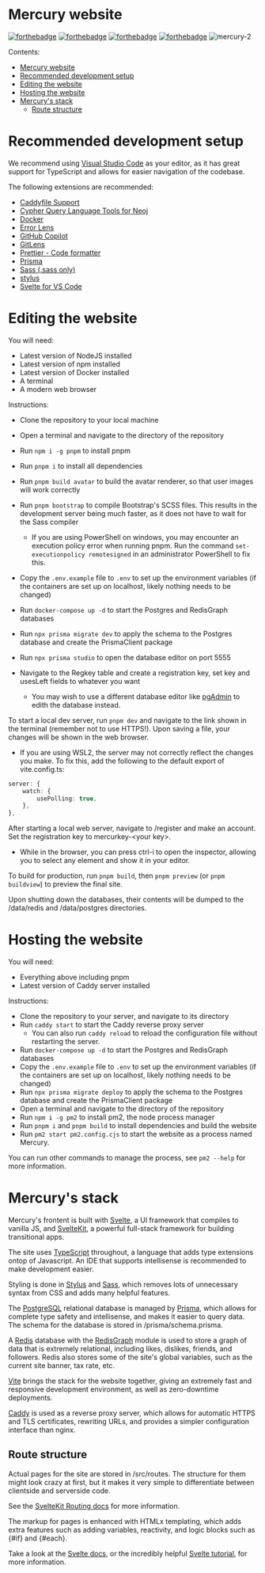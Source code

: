 # Mercury website

[![forthebadge](https://forthebadge.com/images/badges/made-with-javascript.svg)](https://forthebadge.com) [![forthebadge](https://forthebadge.com/images/badges/0-percent-optimized.svg)](https://forthebadge.com) [![forthebadge](https://forthebadge.com/images/badges/built-with-resentment.svg)](https://forthebadge.com) [![forthebadge](https://forthebadge.com/images/badges/powered-by-black-magic.svg)](https://forthebadge.com)
![mercury-2](https://github.com/tp-link-extender/mercuryv2/assets/51055281/2a820bc4-f38d-43f4-a5f2-78b0077aece9)

Contents:

-   [Mercury website](#mercury-website)
-   [Recommended development setup](#recommended-development-setup)
-   [Editing the website](#editing-the-website)
-   [Hosting the website](#hosting-the-website)
-   [Mercury's stack](#mercurys-stack)
    -   [Route structure](#route-structure)

# Recommended development setup

We recommend using [Visual Studio Code](https://code.visualstudio.com) as your editor, as it has great support for TypeScript and allows for easier navigation of the codebase.

The following extensions are recommended:

-   [Caddyfile Support](https://marketplace.visualstudio.com/items?itemName=matthewpi.caddyfile-support)
-   [Cypher Query Language Tools for Neoj](https://marketplace.visualstudio.com/items?itemName=AnthonyJGatlin.vscode-cypher-query-language-tools)
-   [Docker](https://marketplace.visualstudio.com/items?itemName=ms-azuretools.vscode-docker)
-   [Error Lens](https://marketplace.visualstudio.com/items?itemName=usernamehw.errorlens)
-   [GitHub Copilot](https://marketplace.visualstudio.com/items?itemName=GitHub.copilot)
-   [GitLens](https://marketplace.visualstudio.com/items?itemName=eamodio.gitlens)
-   [Prettier - Code formatter](https://marketplace.visualstudio.com/items?itemName=esbenp.prettier-vscode)
-   [Prisma](https://marketplace.visualstudio.com/items?itemName=Prisma.prisma)
-   [Sass (.sass only)](https://marketplace.visualstudio.com/items?itemName=Syler.sass-indented)
-   [stylus](https://marketplace.visualstudio.com/items?itemName=sysoev.language-stylus)
-   [Svelte for VS Code](https://marketplace.visualstudio.com/items?itemName=svelte.svelte-vscode)

# Editing the website

You will need:

-   Latest version of NodeJS installed
-   Latest version of npm installed
-   Latest version of Docker installed
-   A terminal
-   A modern web browser

Instructions:

-   Clone the repository to your local machine
-   Open a terminal and navigate to the directory of the repository
-   Run `npm i -g pnpm` to install pnpm
-   Run `pnpm i` to install all dependencies
-   Run `pnpm build avatar` to build the avatar renderer, so that user images will work correctly
-   Run `pnpm bootstrap` to compile Bootstrap's SCSS files. This results in the development server being much faster, as it does not have to wait for the Sass compiler
    -   If you are using PowerShell on windows, you may encounter an execution policy error when running pnpm. Run the command `set-executionpolicy remotesigned` in an administrator PowerShell to fix this.
-   Copy the `.env.example` file to `.env` to set up the environment variables (if the containers are set up on localhost, likely nothing needs to be changed)
-   Run `docker-compose up -d` to start the Postgres and RedisGraph databases
-   Run `npx prisma migrate dev` to apply the schema to the Postgres database and create the PrismaClient package

-   Run `npx prisma studio` to open the database editor on port 5555
-   Navigate to the Regkey table and create a registration key, set key and usesLeft fields to whatever you want
    -   You may wish to use a different database editor like [pgAdmin](https://pgadmin.org) to edith the database instead.

To start a local dev server, run `pnpm dev` and navigate to the link shown in the terminal (remember not to use HTTPS!). Upon saving a file, your changes will be shown in the web browser.

-   If you are using WSL2, the server may not correctly reflect the changes you make. To fix this, add the following to the default export of vite.config.ts:

```ts
server: {
	watch: {
		usePolling: true,
	},
},
```

After starting a local web server, navigate to /register and make an account. Set the registration key to mercurkey-<your key\>.

-   While in the browser, you can press ctrl-i to open the inspector, allowing you to select any element and show it in your editor.

To build for production, run `pnpm build`, then `pnpm preview` (or `pnpm buildview`) to preview the final site.

Upon shutting down the databases, their contents will be dumped to the /data/redis and /data/postgres directories.

# Hosting the website

You will need:

-   Everything above including pnpm
-   Latest version of Caddy server installed

Instructions:

-   Clone the repository to your server, and navigate to its directory
-   Run `caddy start` to start the Caddy reverse proxy server
    -   You can also run `caddy reload` to reload the configuration file without restarting the server.
-   Run `docker-compose up -d` to start the Postgres and RedisGraph databases
-   Copy the `.env.example` file to `.env` to set up the environment variables (if the containers are set up on localhost, likely nothing needs to be changed)
-   Run `npx prisma migrate deploy` to apply the schema to the Postgres database and create the PrismaClient package
-   Open a terminal and navigate to the directory of the repository
-   Run `npm i -g pm2` to install pm2, the node process manager
-   Run `pnpm i` and `pnpm build` to install dependencies and build the website
-   Run `pm2 start pm2.config.cjs` to start the website as a process named Mercury.

You can run other commands to manage the process, see `pm2 --help` for more information.

# Mercury's stack

Mercury's frontent is built with [Svelte](https://svelte.dev), a UI framework that compiles to vanilla JS, and [SvelteKit](https://kit.svelte.dev), a powerful full-stack framework for building transitional apps.

The site uses [TypeScript](https://typescriptlang.org) throughout, a language that adds type extensions ontop of Javascript. An IDE that supports intellisense is recommended to make development easier.

Styling is done in [Stylus](https://stylus-lang.com) and [Sass](https://sass-lang.com), which removes lots of unnecessary syntax from CSS and adds many helpful features.

The [PostgreSQL](https://postgresql.org) relational database is managed by [Prisma](https://prisma.io), which allows for complete type safety and intellisense, and makes it easier to query data. The schema for the database is stored in /prisma/schema.prisma.

A [Redis](https://redis.io) database with the [RedisGraph](https://redis.com/modules/redis-graph) module is used to store a graph of data that is extremely relational, including likes, dislikes, friends, and followers. Redis also stores some of the site's global variables, such as the current site banner, tax rate, etc.

[Vite](https://vitejs.dev) brings the stack for the website together, giving an extremely fast and responsive development environment, as well as zero-downtime deployments.

[Caddy](https://caddyserver.com) is used as a reverse proxy server, which allows for automatic HTTPS and TLS certificates, rewriting URLs, and provides a simpler configuration interface than nginx.

## Route structure

Actual pages for the site are stored in /src/routes. The structure for them might look crazy at first, but it makes it very simple to differentiate between clientside and serverside code.

See the [SvelteKit Routing docs](https://kit.svelte.dev/docs/routing) for more information.

The markup for pages is enhanced with HTMLx templating, which adds extra features such as adding variables, reactivity, and logic blocks such as {#if} and {#each}.

Take a look at the [Svelte docs](https://svelte.dev/docs), or the incredibly helpful [Svelte tutorial](https://learn.svelte.dev), for more information.
